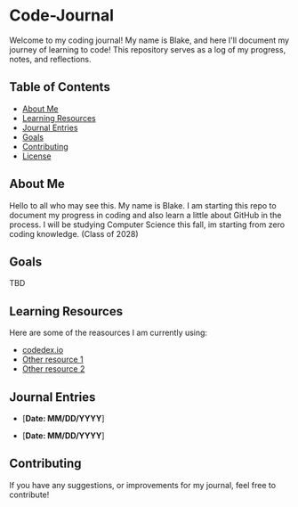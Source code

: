 # Code-Journal

Welcome to my coding journal! My name is Blake, and here I'll document my journey of learning to code!  This repository serves as a log of my progress, notes, and reflections. 

## Table of Contents

- [About Me](#about-me)
- [Learning Resources](#learning-resources)
- [Journal Entries](#journal-entries)
- [Goals](#Goals)
- [Contributing](#contributing)
- [License](#license)

## About Me

Hello to all who may see this. My name is Blake. I am starting this repo to document my progress in coding and also learn a little about GitHub in the process. I will be studying Computer Science this fall, im starting from zero coding knowledge.  (Class of 2028) 

## Goals

TBD

## Learning Resources

Here are some of the reasources I am currently using:

- [codedex.io](https://codedex.io)
- [Other resource 1](link)
- [Other resource 2](link)

## Journal Entries


- [**Date: MM/DD/YYYY**]
 
  
- [**Date: MM/DD/YYYY**]
 

## Contributing

If you have any suggestions, or improvements for my journal, feel free to contribute!
